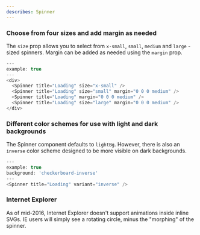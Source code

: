 ```yaml
---
describes: Spinner
---
```


### Choose from four sizes and add margin as needed

The `size` prop allows you to select from `x-small`, `small`, `medium` and `large`
-sized spinners. Margin can be added as needed using the `margin` prop.

```js
---
example: true
---
<div>
  <Spinner title="Loading" size="x-small" />
  <Spinner title="Loading" size="small" margin="0 0 0 medium" />
  <Spinner title="Loading" margin="0 0 0 medium" />
  <Spinner title="Loading" size="large" margin="0 0 0 medium" />
</div>
```

### Different color schemes for use with light and dark backgrounds

The Spinner component defaults to `lightBg`. However, there is also an `inverse`
color scheme designed to be more visible on dark backgrounds.

```js
---
example: true
background: 'checkerboard-inverse'
---
<Spinner title="Loading" variant="inverse" />
```

### Internet Explorer

As of mid-2016, Internet Explorer doesn't support animations inside inline SVGs.
IE users will simply see a rotating circle, minus the "morphing" of the spinner.
